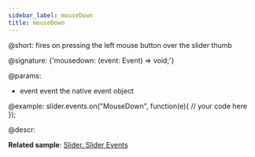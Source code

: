 ```yaml
---
sidebar_label: mouseDown
title: mouseDown
---          
```


@short: fires on pressing the left mouse button over the slider thumb

@signature: {'mousedown: (event: Event) => void;'}

@params:
- event 		event		the native event object

@example:
slider.events.on("MouseDown", function(e){
    // your code here
});

@descr:

**Related sample**: [Slider. Slider Events](https://snippet.dhtmlx.com/sc7ov54z)
